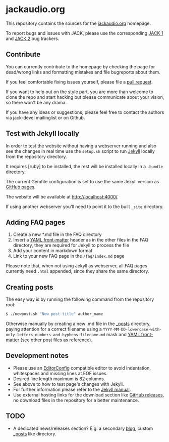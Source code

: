 # jackaudio.org

This repository contains the sources for the [jackaudio.org] homepage.

To report bugs and issues with JACK, please use the corresponding
[JACK 1] and [JACK 2] bug trackers.

## Contribute

You can currently contribute to the homepage by checking the page for dead/wrong
links and formatting mistakes and file bugreports about them.

If you feel comfortable fixing issues yourself, please file a [pull request].

If you want to help out on the style part, you are more than welcome to clone the
repo and start hacking but please communicate about your vision,
so there won't be any drama.

If you have any ideas or suggestions, please feel free to contact the authors via
jack-devel mailinglist or on Github.

## Test with Jekyll locally

In order to test the website without having a webserver running and also see
the changes in real time use the `setup.sh` script to run [Jekyll] locally from
the repository directory.

It requires [ruby] to be installed, the rest will be installed locally in a
`.bundle` directory.

The current Gemfile configuration is set to use the same
Jekyll version as [GitHub pages].

The website will be available at <http://localhost:4000/>.

If using another webserver you'll need to point it to the built `_site` directory.

## Adding FAQ pages

1. Create a new *.md file in the FAQ directory
2. Insert a [YAML front-matter] header as in the other files in the FAQ directory,
   they are required for Jekyll to process the file
3. Add your content in markdown format
4. Link to your new FAQ page in the `/faq/index.md` page

Please note that, when not using Jekyll as webserver, all FAQ pages currently
need `.html` appended, since they share the same directory.

## Creating posts

The easy way is by running the following command from the repository root:

```bash
$ ./newpost.sh "New post title" author_name
```

Otherwise manually by creating a new .md file in the [_posts] directory,
paying attention for a correct filename using a
`YYYY-MM-DD-lowercase-with-only-letters-numbers-and-hyphens-filename.md`
mask and [YAML front-matter] (see other post files as reference).

## Development notes

- Please use an [EditorConfig] compatible editor to avoid indentation,
  whitespaces and missing lines at EOF issues.
- Desired line length maximum is 82 columns.
- See above to how to test page's changes with Jekyll.
- For further information please refer to the [Jekyll manual].
- Use external hosting links for the download section like [GitHub releases],
  no download files in the repository for a better maintenance.

## TODO

- A dedicated news/releases section? E.g. a secondary [blog],
  custom [_posts] like directory.

[jackaudio.org]:     https://jackaudio.org
[JACK 1]:            https://github.com/jackaudio/jack1/issues
[JACK 2]:            https://github.com/jackaudio/jack2/issues
[pull request]:      https://github.com/jackaudio/jackaudio.github.com/pulls
[Jekyll]:            https://jekyllrb.com/
[_posts]:            https://github.com/jackaudio/jackaudio.github.com/tree/master/_posts/
[YAML front-matter]: https://jekyllrb.com/docs/front-matter/
[GitHub pages]:      https://pages.github.com/versions/
[EditorConfig]:      https://editorconfig.org/
[Jekyll manual]:     https://jekyllrb.com/docs/
[GitHub releases]:   https://help.github.com/en/github/administering-a-repository/about-releases
[blog]:              https://github.com/wxWidgets/website/tree/master/blog
